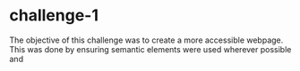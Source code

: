 # challenge-1
The objective of this challenge was to create a more accessible webpage. This was done by ensuring semantic elements were used wherever possible and 
